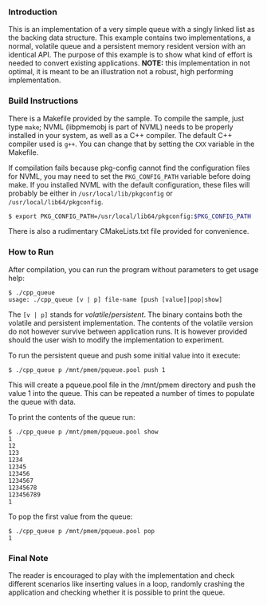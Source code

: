 ### Introduction

This is an implementation of a very simple queue with a singly linked list as
the backing data structure. This example contains two implementations,
a normal, volatile queue and a persistent memory resident version with an
identical API. The purpose of this example is to show what kind of effort is
needed to convert existing applications. **NOTE:** this implementation in not
optimal, it is meant to be an illustration not a robust, high performing
implementation. 

### Build Instructions

There is a Makefile provided by the sample. To compile the sample, just type
`make`; NVML (libpmemobj is part of NVML) needs to be properly installed in
your system, as well as a C++ compiler. The default C++ compiler used is `g++`.
You can change that by setting the `CXX` variable in the Makefile.

If compilation fails because pkg-config cannot find the configuration files
for NVML, you may need to set the `PKG_CONFIG_PATH` variable before doing make.
If you installed NVML with the default configuration, these files will probably
be either in `/usr/local/lib/pkgconfig` or `/usr/local/lib64/pkgconfig`.

```bash
$ export PKG_CONFIG_PATH=/usr/local/lib64/pkgconfig:$PKG_CONFIG_PATH
```

There is also a rudimentary CMakeLists.txt file provided for convenience.

### How to Run

After compilation, you can run the program without parameters to get usage help:

```
$ ./cpp_queue
usage: ./cpp_queue [v | p] file-name [push [value]|pop|show]
```

The `[v | p]` stands for *volatile*/*persistent*. The binary contains both the
volatile and persistent implementation. The contents of the volatile version
do not however survive between application runs. It is however provided should
the user wish to modify the implementation to experiment.

To run the persistent queue and push some initial value into it execute:

```
$ ./cpp_queue p /mnt/pmem/pqueue.pool push 1
```

This will create a pqueue.pool file in the /mnt/pmem directory and push the value
1 into the queue. This can be repeated a number of times to populate the queue with
data.

To print the contents of the queue run:

```
$ ./cpp_queue p /mnt/pmem/pqueue.pool show
1
12
123
1234
12345
123456
1234567
12345678
123456789
1
```

To pop the first value from the queue:

```
$ ./cpp_queue p /mnt/pmem/pqueue.pool pop
1
```

### Final Note

The reader is encouraged to play with the implementation and check different scenarios
like inserting values in a loop, randomly crashing the application and checking whether
it is possible to print the queue.